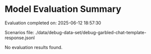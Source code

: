 # Model Evaluation Summary

Evaluation completed on: 2025-06-12 18:57:30

Scenarios file: ./data/debug-data-set/debug-garbled-chat-template-response.jsonl

No evaluation results found.